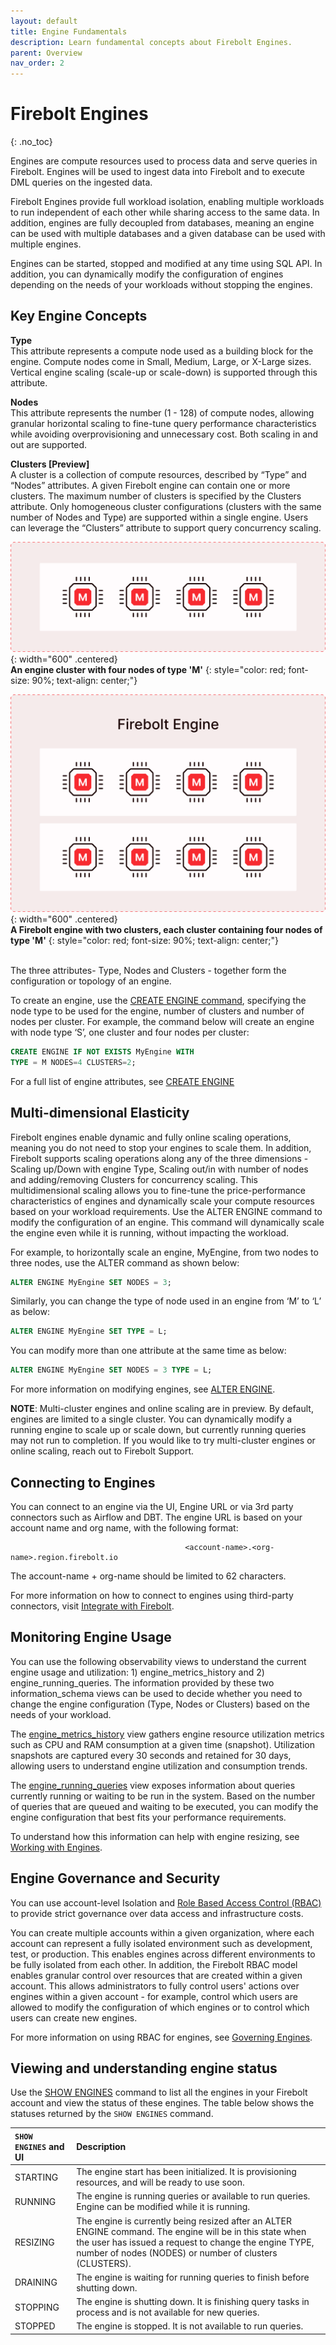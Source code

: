 ```yaml
---
layout: default
title: Engine Fundamentals
description: Learn fundamental concepts about Firebolt Engines.
parent: Overview
nav_order: 2
---
```


# Firebolt Engines
{: .no_toc}

 Engines are compute resources used to process data and serve queries in Firebolt. Engines will be used to ingest data into Firebolt and to execute DML queries on the ingested data. 

Firebolt Engines provide full workload isolation, enabling multiple workloads to run independent of each other while sharing access to the same data. In addition, engines are fully decoupled from databases, meaning an engine can be used with multiple databases and a given database can be used with multiple engines.

 Engines can be started, stopped and modified at any time using SQL API. In addition, you can dynamically modify the configuration of engines depending on the needs of your workloads without stopping the engines.


## Key Engine Concepts

**Type** <br />
This attribute represents a compute node used as a building block for the engine. Compute nodes come in Small, Medium, Large, or X-Large sizes. Vertical engine scaling (scale-up or scale-down) is supported through this attribute.

**Nodes** <br />
This attribute represents the number (1 - 128) of compute nodes, allowing granular horizontal scaling to fine-tune query performance characteristics while avoiding overprovisioning and unnecessary cost. Both scaling in and out are supported.

**Clusters [Preview]** <br />
A cluster is a collection of compute resources, described by “Type” and “Nodes” attributes. A given Firebolt engine can contain one or more clusters. The maximum number of clusters is specified by the Clusters attribute. Only homogeneous cluster configurations (clusters with the same number of Nodes and Type) are supported within a single engine. Users can leverage the “Clusters” attribute to support query concurrency scaling.

![An engine cluster in Firebolt](../assets/images/engine_cluster_type_M.png){: width="600" .centered}
 <br /> **An engine cluster with four nodes of type 'M'** 
 {: style="color: red; font-size: 90%; text-align: center;"}


![A Firebolt engine with two clusters, each cluster containing four nodes of type 'M'](../assets/images/Engine_two_clusters_type_M.png){: width="600" .centered}
 <br /> **A Firebolt engine with two clusters, each cluster containing four nodes of type 'M'** 
 {: style="color: red; font-size: 90%; text-align: center;"}

<br />
The three attributes-  Type, Nodes and Clusters - together form the configuration or topology of an engine.

To create an engine, use the [CREATE ENGINE command](../sql_reference/commands/engines/create-engine.md), specifying the node type to be used for the engine, number of clusters and number of nodes per cluster. For example, the command below will create an engine with node type ‘S’,  one cluster and four nodes per cluster:

```sql
CREATE ENGINE IF NOT EXISTS MyEngine WITH
TYPE = M NODES=4 CLUSTERS=2;
```

For a full list of engine attributes, see [CREATE ENGINE](../sql_reference/commands/engines/create-engine.md)


## Multi-dimensional Elasticity
Firebolt engines enable dynamic and fully online scaling operations, meaning you do not need to stop your engines to scale them. In addition, Firebolt supports scaling operations  along any of the three dimensions - Scaling up/Down with engine Type, Scaling out/in with number of nodes and adding/removing Clusters for concurrency scaling. This multidimensional scaling allows you to fine-tune the price-performance characteristics of engines and dynamically scale your compute resources based on your workload requirements. 
Use the ALTER ENGINE command to modify the configuration of an engine. This command will dynamically scale the engine even while it is running, without impacting the workload. 

For example, to horizontally scale an engine, MyEngine, from two nodes to three nodes, use the ALTER command as shown below:

```sql
ALTER ENGINE MyEngine SET NODES = 3;
```

Similarly, you can change the type of node used in an engine from ‘M’ to ‘L’ as below:

```sql
ALTER ENGINE MyEngine SET TYPE = L;
```

You can modify more than one attribute at the same time as below:

```sql
ALTER ENGINE MyEngine SET NODES = 3 TYPE = L;
```

For more information on modifying engines, see [ALTER ENGINE](../sql_reference/commands/engines/alter-engine.md).

**NOTE**: Multi-cluster engines and online scaling are in preview. By default, engines are limited to a single cluster. You can dynamically modify a running engine to scale up or scale down, but currently running queries may not run to completion. If you would like to try multi-cluster engines or online scaling, reach out to Firebolt Support.


## Connecting to Engines
You can connect to an engine via the UI, Engine URL or via 3rd party connectors such as Airflow and DBT. The engine URL is based on your account name and org name, with the following format:

                                           <account-name>.<org-name>.region.firebolt.io 

The account-name + org-name should be limited to 62 characters.

For more information on how to connect to engines using third-party connectors, visit [Integrate with Firebolt](../Guides/integrations/integrations.md).


## Monitoring Engine Usage
You can use the following observability views to understand the current engine usage and utilization:  1) engine_metrics_history and 2) engine_running_queries. The information provided by these two information_schema views can be used to decide whether you need to change the engine configuration (Type, Nodes or Clusters) based on the needs of your workload.

The [engine_metrics_history](../sql_reference/information-schema/engine-metrics-history.md) view gathers engine resource utilization metrics such as CPU and RAM consumption at a given time (snapshot). Utilization snapshots are captured every 30 seconds and retained for 30 days, allowing users to understand engine utilization and consumption trends. 

The [engine_running_queries](../sql_reference/information-schema/engine-running-queries.md) view exposes information about queries currently running or waiting to be run in the system.  Based on the number of queries that are queued and waiting to be executed, you can modify the engine configuration that best fits your performance requirements.

To understand how this information can help with engine resizing, see [Working with Engines](../Guides/operate-engines/sizing-engines.md).


## Engine Governance and Security
You can use account-level Isolation and [Role Based Access Control (RBAC)](../Guides/security/rbac.md)  to provide strict governance over data access and infrastructure costs.

You can create multiple accounts within a given organization, where each account can represent a fully isolated environment such as development, test, or production. This enables engines across different environments to be fully isolated from each other. In addition, the Firebolt RBAC model enables granular control over resources that are created within a given account. This allows administrators to fully control users' actions over engines within a given account - for example, control which users are allowed to modify the configuration of which engines or to control which users can create new engines. 

For more information on using RBAC for engines, see [Governing Engines](../Guides/operate-engines/rbac-for-engines.md). 

## Viewing and understanding engine status
Use the [SHOW ENGINES](../sql_reference/commands/metadata/show-engines.md) command to list all the engines in your Firebolt account and view the status of these engines. The table below shows the statuses returned by the `SHOW ENGINES` command.

| `SHOW ENGINES` and UI |   Description                     
| :-------------------- | :------------------------------- | 
| STARTING              | The engine start has been initialized. It is provisioning resources, and will be ready to use soon.   |
| RUNNING               | The engine is running queries or available to run queries. Engine can be modified while it is running.|
| RESIZING              | The engine is currently being resized after an ALTER ENGINE command. The engine will be in this state when the user has issued a request to change the engine TYPE, number of nodes (NODES) or number of clusters (CLUSTERS). |
| DRAINING              | The engine is waiting for running queries to finish before shutting down. |
| STOPPING              | The engine is shutting down. It is finishing query tasks in process and is not available for new queries. |
| STOPPED               | The engine is stopped. It is not available to run queries. |



